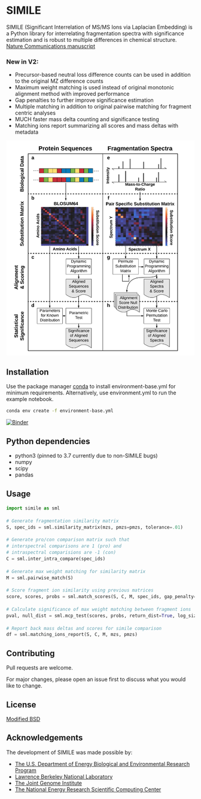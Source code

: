 # SIMILE

SIMILE (Significant Interrelation of MS/MS Ions via Laplacian Embedding) is a Python library for interrelating fragmentation spectra with significance estimation and is robust to multiple differences in chemical structure.
[Nature Communications manuscript](https://doi.org/10.1038/s41467-022-30118-9)

### New in V2:
- Precursor-based neutral loss difference counts can be used in addition to the original MZ difference counts
- Maximum weight matching is used instead of original monotonic alignment method with improved performance
- Gap penalties to further improve significance estimation
- Multiple matching in addition to original pairwise matching for fragment centric analyses
- MUCH faster mass delta counting and significance testing
- Matching ions report summarizing all scores and mass deltas with metadata

![SIMILE Flow](SimileFig1Vert.png "SIMILE")

## Installation

Use the package manager [conda](https://docs.conda.io/projects/conda/en/latest/user-guide/index.html) to install environment-base.yml for minimum requirements. Alternatively, use environment.yml to run the example notebook.

```bash
conda env create -f environment-base.yml
```

[![Binder](https://mybinder.org/badge_logo.svg)](https://mybinder.org/v2/gh/biorack/simile/HEAD)

## Python dependencies
- python3 (pinned to 3.7 currently due to non-SIMILE bugs)
- numpy
- scipy
- pandas

## Usage

```python
import simile as sml

# Generate fragmentation similarity matrix
S, spec_ids = sml.similarity_matrix(mzs, pmzs=pmzs, tolerance=.01)

# Generate pro/con comparison matrix such that 
# interspectral comparisons are 1 (pro) and
# intraspectral comparisions are -1 (con)
C = sml.inter_intra_compare(spec_ids)

# Generate max weight matching for similarity matrix
M = sml.pairwise_match(S)

# Score fragment ion similarity using previous matrices
score, scores, probs = sml.match_scores(S, C, M, spec_ids, gap_penalty=4)

# Calculate significance of max weight matching between fragment ions
pval, null_dist = sml.mcp_test(scores, probs, return_dist=True, log_size=4)

# Report back mass deltas and scores for simile comparison
df = sml.matching_ions_report(S, C, M, mzs, pmzs)

```

## Contributing
Pull requests are welcome.

For major changes, please open an issue first to discuss what you would like to change.

## License
[Modified BSD](https://github.com/biorack/simile/blob/main/license.txt)

## Acknowledgements
The development of SIMILE was made possible by:
* [The U.S. Department of Energy Biological and Environmental Research Program](https://science.energy.gov/ber/)
* [Lawrence Berkeley National Laboratory](http://www.lbl.gov/)
* [The Joint Genome Institute](https://jgi.doe.gov/)
* [The National Energy Research Scientific Computing Center](http://www.nersc.gov/)
